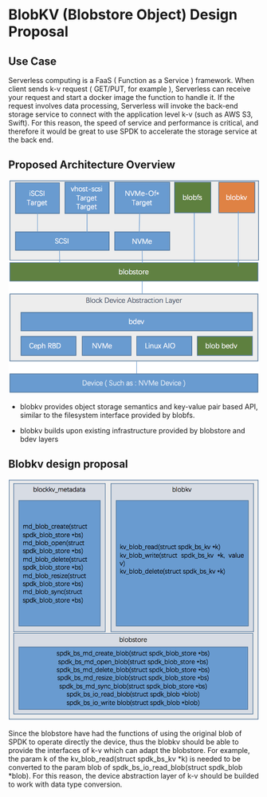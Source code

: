 # BlobKV (Blobstore Object) Design Proposal

## Use Case

Serverless computing is a FaaS ( Function as a Service ) framework.  When client sends k-v request ( GET/PUT, for example ), Serverless can receive your request and start a docker image the function to handle it. If the request involves data processing, Serverless will invoke the back-end storage service to connect with the application level k-v (such as AWS S3, Swift). For this reason, the speed of service and performance is critical, and therefore it would be great to use SPDK to accelerate the storage service at the back end.

## Proposed Architecture Overview

![SPDK BlobKV Archtecture Proposal](https://github.com/hellowaywewe/spdk/blob/spdk-objectstore/doc/blobkv.png)

- blobkv provides object storage semantics and key-value pair based API, similar to the filesystem interface provided by blobfs.

- blobkv builds upon existing infrastructure provided by blobstore and bdev layers
    
## Blobkv design proposal
![SPDK BlobKV Archtecture Proposal](https://github.com/hellowaywewe/spdk/blob/spdk-objectstore/doc/kv_api.png)

Since the blobstore have had the functions of using the original blob of SPDK to operate directly the device, thus the blobkv should be able to provide the interfaces of k-v which can adapt the blobstore. For example, the param k of the kv_blob_read(struct spdk_bs_kv *k) is needed to be converted to the param blob of spdk_bs_io_read_blob(struct spdk_blob *blob). For this reason, the device abstraction layer of k-v should be builded to work with data type conversion.

